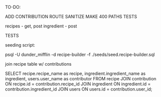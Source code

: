 TO-DO:

ADD CONTRIBUTION ROUTE
SANITIZE
MAKE 400 PATHS
TESTS

recipes - get, post
ingredient - post 

TESTS

seeding script:

psql -U dunder_mifflin -d recipe-builder -f ./seeds/seed.recipe-builder.sql

join recipe table w/ contributions 

SELECT 
recipe.recipe_name as recipe,
ingredient.ingredient_name as ingredient,
users.user_name as contributor
FROM recipe JOIN contribution ON recipe.id = contribution.recipe_id
JOIN ingredient ON ingredient.id = contribution.ingredient_id
JOIN users ON users.id = contribution.user_id;
